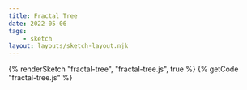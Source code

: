 ```yaml
---
title: Fractal Tree
date: 2022-05-06
tags: 
    - sketch
layout: layouts/sketch-layout.njk
---
```


{% renderSketch "fractal-tree", "fractal-tree.js", true %}
{% getCode "fractal-tree.js" %}
